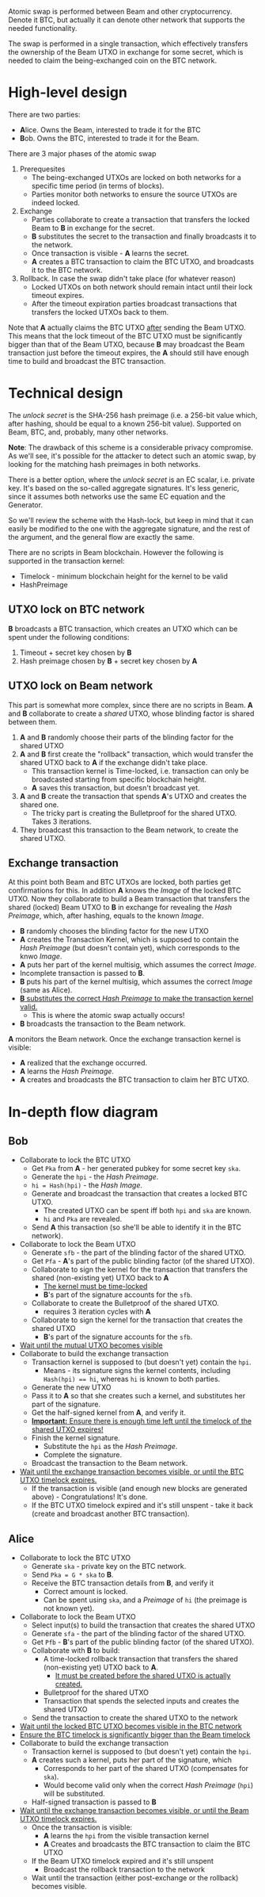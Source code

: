 Atomic swap is performed between Beam and other cryptocurrency. Denote it BTC, but actually it can denote other network that supports the needed functionality.

The swap is performed in a single transaction, which effectively transfers the ownership of the Beam UTXO in exchange for some secret, which is needed to claim the being-exchanged coin on the BTC network.

# High-level design

There are two parties:
* **A**lice. Owns the Beam, interested to trade it for the BTC
* **B**ob. Owns the BTC, interested to trade it for the Beam.

There are 3 major phases of the atomic swap
1. Prerequesites
   * The being-exchanged UTXOs are locked on both networks for a specific time period (in terms of blocks).
   * Parties monitor both networks to ensure the source UTXOs are indeed locked.
2. Exchange
   * Parties collaborate to create a transaction that transfers the locked Beam to **B** in exchange for the secret.
   * **B** substitutes the secret to the transaction and finally broadcasts it to the network.
   * Once transaction is visible - **A** learns the secret.
   * **A** creates a BTC transaction to claim the BTC UTXO, and broadcasts it to the BTC network.
3. Rollback. In case the swap didn't take place (for whatever reason)
   * Locked UTXOs on both network should remain intact until their lock timeout expires.
   * After the timeout expiration parties broadcast transactions that transfers the locked UTXOs back to them.

Note that **A** actually claims the BTC UTXO <u>after</u> sending the Beam UTXO. This means that the lock timeout of the BTC UTXO must be significantly bigger than that of the Beam UTXO, because **B** may broadcast the Beam transaction just before the timeout expires, the **A** should still have enough time to build and broadcast the BTC transaction.

# Technical design

The _unlock secret_ is the SHA-256 hash preimage (i.e. a 256-bit value which, after hashing, should be equal to a known 256-bit value). Supported on Beam, BTC, and, probably, many other networks.

**Note**: The drawback of this scheme is a considerable privacy compromise. As we'll see, it's possible for the attacker to detect such an atomic swap, by looking for the matching hash preimages in both networks.

There is a better option, where the _unlock secret_ is an EC scalar, i.e. private key. It's based on the so-called aggregate signatures. It's less generic, since it assumes both networks use the same EC equation and the Generator.

So we'll review the scheme with the Hash-lock, but keep in mind that it can easily be modified to the one with the aggregate signature, and the rest of the argument, and the general flow are exactly the same.

There are no scripts in Beam blockchain. However the following is supported in the transaction kernel:
* Timelock - minimum blockchain height for the kernel to be valid
* HashPreimage

## UTXO lock on BTC network

**B** broadcasts a BTC transaction, which creates an UTXO which can be spent under the following conditions:
1. Timeout + secret key chosen by **B**
1. Hash preimage chosen by **B** + secret key chosen by **A**

## UTXO lock on Beam network

This part is somewhat more complex, since there are no scripts in Beam. **A** and **B** collaborate to create a _shared_ UTXO, whose blinding factor is shared between them.

1. **A** and **B** randomly choose their parts of the blinding factor for the shared UTXO
1. **A** and **B** first create the "rollback" transaction, which would transfer the shared UTXO back to **A** if the exchange didn't take place.
   * This transaction kernel is Time-locked, i.e. transaction can only be broadcasted starting from specific blockchain height.
   * **A** saves this transaction, but doesn't broadcast yet.
1. **A** and **B** create the transaction that spends **A**'s UTXO and creates the shared one.
   * The tricky part is creating the Bulletproof for the shared UTXO. Takes 3 iterations.
1. They broadcast this transaction to the Beam network, to create the shared UTXO.

## Exchange transaction

At this point both Beam and BTC UTXOs are locked, both parties get confirmations for this. In addition **A** knows the _Image_ of the locked BTC UTXO. Now they collaborate to build a Beam transaction that transfers the shared (locked) Beam UTXO to **B** in exchange for revealing the _Hash Preimage_, which, after hashing, equals to the known _Image_.

* **B** randomly chooses the blinding factor for the new UTXO
* **A** creates the Transaction Kernel, which is supposed to contain the _Hash Preimage_ (but doesn't contain yet), which corresponds to the knwo _Image_.
* **A** puts her part of the kernel multisig, which assumes the correct _Image_.
* Incomplete transaction is passed to **B**.
* **B** puts his part of the kernel multisig, which assumes the correct _Image_ (same as Alice).
* <u>**B** substitutes the correct _Hash Preimage_ to make the transaction kernel valid.</u>
   * This is where the atomic swap actually occurs!
* **B** broadcasts the transaction to the Beam network.

**A** monitors the Beam network. Once the exchange transaction kernel is visible:
* **A** realized that the exchange occurred.
* **A** learns the _Hash Preimage_.
* **A** creates and broadcasts the BTC transaction to claim her BTC UTXO.

# In-depth flow diagram

## Bob

* Collaborate to lock the BTC UTXO
   * Get `Pka` from **A** - her generated pubkey for some secret key `ska`.
   * Generate the `hpi` - the _Hash Preimage_.
   * `hi = Hash(hpi)` - the _Hash Image_.
   * Generate and broadcast the transaction that creates a locked BTC UTXO.
      * The created UTXO can be spent iff both `hpi` and `ska` are known.
      * `hi` and `Pka` are revealed.
   * Send **A** this transaction (so she'll be able to identify it in the BTC network).
* Collaborate to lock the Beam UTXO
   * Generate `sfb` - the part of the blinding factor of the shared UTXO.
   * Get `Pfa` - **A**'s part of the public blinding factor (of the shared UTXO).
   * Collaborate to sign the kernel for the transaction that transfers the shared (non-existing yet) UTXO back to **A**
      * <u>The kernel must be time-locked</u>
      * **B**'s part of the signature accounts for the `sfb`.
   * Collaborate to create the Bulletproof of the shared UTXO.
      * requires 3 iteration cycles with **A**
   * Collaborate to sign the kernel for the transaction that creates the shared UTXO
      * **B**'s part of the signature accounts for the `sfb`.
* <u>Wait until the mutual UTXO becomes visible</u>
* Collaborate to build the exchange transaction
   * Transaction kernel is supposed to (but doesn't yet) contain the `hpi`.
      * Means - its signature signs the kernel contents, including `Hash(hpi) == hi`, whereas `hi` is known to both parties.
   * Generate the new UTXO
   * Pass it to **A** so that she creates such a kernel, and substitutes her part of the signature.
   * Get the half-signed kernel from **A**, and verify it.
   * <u>**Important:** Ensure there is enough time left until the timelock of the shared UTXO expires!</u>
   * Finish the kernel signature.
      * Substitute the `hpi` as the _Hash Preimage_.
      * Complete the signature.
   * Broadcast the transaction to the Beam network.
* <u>Wait until the exchange transaction becomes visible, or until the BTC UTXO timelock expires.</u>
   * If the transaction is visible (and enough new blocks are generated above) - Congratulations! It's done.
   * If the BTC UTXO timelock expired and it's still unspent - take it back (create and broadcast another BTC transaction).

## Alice

* Collaborate to lock the BTC UTXO
   * Generate `ska` - private key on the BTC network.
   * Send `Pka = G * ska` to **B**.
   * Receive the BTC transaction details from **B**, and verify it
      * Correct amount is locked.
      * Can be spent using `ska`, and a _Preimage_ of `hi` (the preimage is not known yet).
* Collaborate to lock the Beam UTXO
   * Select input(s) to build the transaction that creates the shared UTXO
   * Generate `sfa` - the part of the blinding factor of the shared UTXO.
   * Get `Pfb` - **B**'s part of the public blinding factor (of the shared UTXO).
   * Collaborate with **B** to build:
      * A time-locked rollback transaction that transfers the shared (non-existing yet) UTXO back to **A**.
         * <u>It must be created before the shared UTXO is actually created.</u>
      * Bulletproof for the shared UTXO
      * Transaction that spends the selected inputs and creates the shared UTXO
   * Send the transaction to create the shared UTXO to the network
* <u>Wait until the locked BTC UTXO becomes visible in the BTC network</u>
* <u>Ensure the BTC timelock is significantly bigger than the Beam timelock</u>
* Collaborate to build the exchange transaction
   * Transaction kernel is supposed to (but doesn't yet) contain the `hpi`.
   * **A** creates such a kernel, puts her part of the signature, which
      * Corresponds to her part of the shared UTXO (compensates for `ska`).
      * Would become valid only when the correct _Hash Preimage_ (`hpi`) will be substituted.
   * Half-signed transaction is passed to **B**
* <u>Wait until the exchange transaction becomes visible, or until the Beam UTXO timelock expires.</u>
   * Once the transaction is visible:
      * **A** learns the `hpi` from the visible transaction kernel
      * **A** Creates and broadcasts the BTC transaction to claim the BTC UTXO
   * If the Beam UTXO timelock expired and it's still unspent
      * Broadcast the rollback transaction to the network
   * Wait until the transaction (either post-exchange or the rollback) becomes visible.
